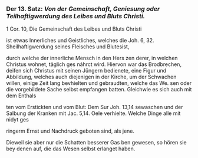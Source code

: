 
<!-- Seie 38; content-0058.xml -->

### Der 13. Satz: *Von der Gemeinschaft, Geniesung oder Teilhaftigwerdung des Leibes und Bluts Christi.*



 1 Cor. 10, Die Gemeinschaft des Leibes und Bluts Christi

ist etwas Innerliches und Geistliches, welches die Joh. 6, 32.
Sheilhaftigwerdung seines Fleisches und Blutesist,

durch welche der innerliche Mensch in den Hers zen derer, in welchen
Christus wohnet, täglich ges náhrct wird. Hiervon war das Brodbrechen,
deifen sich Christus mit seinen Jüngern bedienete, eine Figur und Abbildung,
welches auch diejenigen in der Kirche, um der Schwachen willen, einige Zeit
lang bevhielten und gebraudten, welche das We. sen oder die vorgebildete
Sache selbst empfangen batten. Gleichwie es sich auch mit dem Enthals

ten vom Erstickten und vom Blut: Dem Sur Joh. 13,14 sewaschen und der
Salbung der Kranken mit Jac. 5,14. Oele verhielte. Welche Dinge alle mit
nidyt ges

ringerm Ernst und Nachdruck geboten sind, als jene.

Dieweil sie aber nur die Schatten besserer Gas
ben gewesen, so hören sie bey denen auf, die das
Wesen selbst erlanget haben.